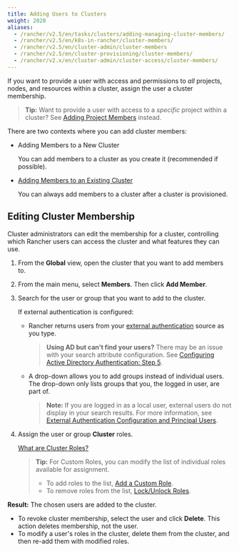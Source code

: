 ```yaml
---
title: Adding Users to Clusters
weight: 2020
aliases:
  - /rancher/v2.5/en/tasks/clusters/adding-managing-cluster-members/
  - /rancher/v2.5/en/k8s-in-rancher/cluster-members/
  - /rancher/v2.5/en/cluster-admin/cluster-members
  - /rancher/v2.5/en/cluster-provisioning/cluster-members/
  - /rancher/v2.x/en/cluster-admin/cluster-access/cluster-members/
---
```


If you want to provide a user with access and permissions to _all_ projects, nodes, and resources within a cluster, assign the user a cluster membership.

>**Tip:** Want to provide a user with access to a _specific_ project within a cluster? See [Adding Project Members](../../authentication-permissions-and-global-configuration/manage-role-based-access-control-rbac/cluster-and-project-roles.md) instead.

There are two contexts where you can add cluster members:

- Adding Members to a New Cluster

    You can add members to a cluster as you create it (recommended if possible).

- [Adding Members to an Existing Cluster](#editing-cluster-membership)

    You can always add members to a cluster after a cluster is provisioned.

## Editing Cluster Membership

Cluster administrators can edit the membership for a cluster, controlling which Rancher users can access the cluster and what features they can use.

1. From the **Global** view, open the cluster that you want to add members to.

2. From the main menu, select **Members**. Then click **Add Member**.

3. Search for the user or group that you want to add to the cluster.

 	If external authentication is configured:

	-  Rancher returns users from your [external authentication](../../../../pages-for-subheaders/about-authentication.md) source as you type.

		>**Using AD but can't find your users?**
		>There may be an issue with your search attribute configuration. See [Configuring Active Directory Authentication: Step 5](../../authentication-permissions-and-global-configuration/about-authentication/authentication-config/configure-active-directory.md).

	- A drop-down allows you to add groups instead of individual users. The drop-down only lists groups that you, the logged in user, are part of.

		>**Note:** If you are logged in as a local user, external users do not display in your search results. For more information, see [External Authentication Configuration and Principal Users](../../../../pages-for-subheaders/about-authentication.md#external-authentication-configuration-and-principal-users).

4. Assign the user or group **Cluster** roles.  

	[What are Cluster Roles?](../../authentication-permissions-and-global-configuration/manage-role-based-access-control-rbac/cluster-and-project-roles.md)

	>**Tip:** For Custom Roles, you can modify the list of individual roles available for assignment.
	>
	> - To add roles to the list, [Add a Custom Role](../../authentication-permissions-and-global-configuration/manage-role-based-access-control-rbac/custom-roles.md).
	> - To remove roles from the list, [Lock/Unlock Roles](../../authentication-permissions-and-global-configuration/manage-role-based-access-control-rbac/locked-roles.md).

**Result:** The chosen users are added to the cluster.

- To revoke cluster membership, select the user and click **Delete**. This action deletes membership, not the user.
- To modify a user's roles in the cluster, delete them from the cluster, and then re-add them with modified roles.
